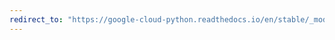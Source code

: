 ```yaml
---
redirect_to: "https://google-cloud-python.readthedocs.io/en/stable/_modules/google/cloud/spanner_admin_instance_v1/types.html"
---
```

